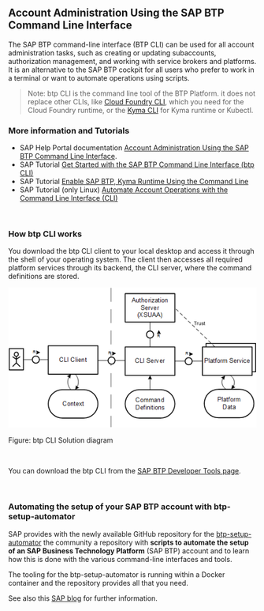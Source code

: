 ## Account Administration Using the SAP BTP Command Line Interface

The SAP BTP command-line interface (BTP CLI) can be used for all account administration tasks, such as creating or updating subaccounts, authorization management, and working with service brokers and platforms. 
It is an alternative to the SAP BTP cockpit for all users who prefer to work in a terminal or want to automate operations using scripts.

>Note: btp CLI is the command line tool of the BTP Platform. it does not replace other CLIs, like [Cloud Foundry CLI](https://developers.sap.com/tutorials/cp-cf-download-cli.html), which you need for the Cloud Foundry runtime, or the [Kyma CLI](https://kyma-project.io/docs/kyma/latest/04-operation-guides/operations/01-install-kyma-CLI) for Kyma runtime or Kubectl. 

### More information and Tutorials


* SAP Help Portal documentation [Account Administration Using the SAP BTP Command Line Interface](help.sap.com/docs/btp/sap-business-technology-platform/account-administration-using-sap-btp-command-line-interface-btp-cli-feature-set-b?locale=en-US). 
* SAP Tutorial [Get Started with the SAP BTP Command Line Interface (btp CLI)](https://developers.sap.com/tutorials/cp-sapcp-getstarted.html)
* SAP Tutorial [Enable SAP BTP, Kyma Runtime Using the Command Line](https://developers.sap.com/tutorials/btp-cli-setup-kyma-cluster.html)
* SAP Tutorial (only Linux) [Automate Account Operations with the Command Line Interface (CLI)](https://developers.sap.com/tutorials/cp-cli-automate-operations.html)

<br>

### How btp CLI works

You download the btp CLI client to your local desktop and access it through the shell of your operating system. The client then accesses all required platform services through its backend, the CLI server, where the command definitions are stored.

![How SAP BTP CLI works](images/6_1_cli_soldia.png)

Figure: btp CLI Solution diagram

<br>

You can download the btp CLI from the [SAP BTP Developer Tools page](https://tools.hana.ondemand.com/#cloud-btpcli).

<br>

### Automating the setup of your SAP BTP account with btp-setup-automator

SAP provides with the newly available GitHub repository for the [btp-setup-automator](https://github.com/SAP-samples/btp-setup-automator) the community a repository with **scripts to automate the setup of an SAP Business Technology Platform** (SAP BTP) account and to learn how this is done with the various command-line interfaces and tools.

The tooling for the btp-setup-automator is running within a Docker container and the repository provides all that you need. 

See also this [SAP blog](https://blogs.sap.com/2022/03/17/automating-the-setup-of-your-sap-btp-account-with-btp-setup-automator/) for further information.
